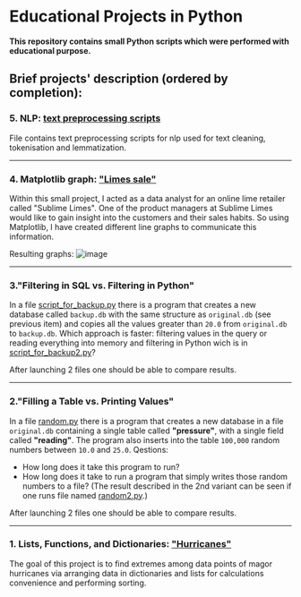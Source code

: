 # Educational Projects in Python
**This repository contains small Python scripts which were performed with educational purpose.** 

## Brief projects' description (ordered by completion):

### 5. NLP: [text preprocessing scripts](nlp_preprocessing.py)

File contains text preprocessing scripts for nlp used for text cleaning, tokenisation and lemmatization.

----------------------

### 4. Matplotlib graph: ["Limes sale"](limes_sale.py)

Within this small project, I acted as a data analyst for an online lime retailer called "Sublime Limes". One of the product managers at Sublime Limes would like to gain insight into the customers and their sales habits. So using Matplotlib, I have created different line graphs to communicate this information.

Resulting graphs:
![image](https://user-images.githubusercontent.com/27677180/152785472-27bbb01e-475e-4144-b9d7-db62f3ca678a.png)
      
----------------------

### 3.**"Filtering in SQL vs. Filtering in Python"**

In a file [script_for_backup.py](script_for_backup.py) there is a program that creates a new database called `backup.db` with the same structure as `original.db` (see previous item) and copies all the values greater than `20.0` from `original.db` to `backup.db`. 
Which approach is faster: filtering values in the query or reading everything into memory and filtering in Python wich is in [script_for_backup2.py](/script_for_backup2.py)? 

After launching 2 files one should be able to compare results. 
    
-----------------------    
    
### 2.**"Filling a Table vs. Printing Values"**

In a file [random.py](random.py) there is a program that creates a new database in a file `original.db` containing a single table called **"pressure"**, with a single field called **"reading"**. The program also inserts into the table `100,000` random numbers between `10.0` and `25.0`. 
Qestions: 
- How long does it take this program to run? 
- How long does it take to run a program that simply writes those random numbers to a file? (The result described in the 2nd variant can be seen if one runs file named [random2.py](random2.py).)

After launching 2 files one should be able to compare results. 

----------------------- 

### 1. Lists, Functions, and Dictionaries: ["Hurricanes"](hurricanes.py)
    
The goal of this project is to find extremes among data points of magor hurricanes via arranging data in dictionaries and lists for calculations convenience and performing sorting.
  
  


    
    


